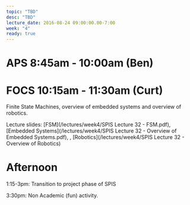 ```yaml
---
topic: "TBD"
desc: "TBD"
lecture_date: 2016-08-24 09:00:00.00-7:00
week: "4"
ready: true
---
```



# APS 8:45am - 10:00am (Ben)



# FOCS 10:15am - 11:30am (Curt)
Finite State Machines, overview of embedded systems and overview of robotics.

Lecture slides: [FSM](/lectures/week4/SPIS Lecture 32 - FSM.pdf), [Embedded Systems](/lectures/week4/SPIS Lecture 32 - Overview of Embedded Systems.pdf), , [Robotics](/lectures/week4/SPIS Lecture 32 - Overview of Robotics)



# Afternoon

1:15-3pm: Transition to project phase of SPIS

3:30pm: Non Academic (fun) activity.
